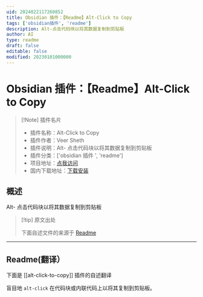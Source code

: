 ```yaml
---
uid: 2024022117260852
title: Obsidian 插件：【Readme】Alt-Click to Copy
tags: ['obsidian插件', 'readme']
description: Alt-点击代码块以将其数据复制到剪贴板
author: AI
type: readme
draft: false
editable: false
modified: 20230101000000
---
```


# Obsidian 插件：【Readme】Alt-Click to Copy

> [!Note] 插件名片
> - 插件名称：Alt-Click to Copy
> - 插件作者：Veer Sheth
> - 插件说明：Alt- 点击代码块以将其数据复制到剪贴板
> - 插件分类：['obsidian 插件 ', 'readme']
> - 项目地址：[点我访问](https://github.com/veersheth/obsidian-alt-click-to-copy)
> - 国内下载地址：[下载安装](https://pkmer.cn/products/plugin/pluginMarket/?alt-click-to-copy)

## 概述

Alt- 点击代码块以将其数据复制到剪贴板

> [!tip] 原文出处
>
>下面自述文件的来源于 [Readme](https://ghproxy.net/https://raw.githubusercontent.com/veersheth/obsidian-alt-click-to-copy/master/README.md)
>

---

## Readme(翻译）

下面是 [[alt-click-to-copy]] 插件的自述翻译

盲目地 `alt-click` 在代码块或内联代码上以将其复制到剪贴板。
